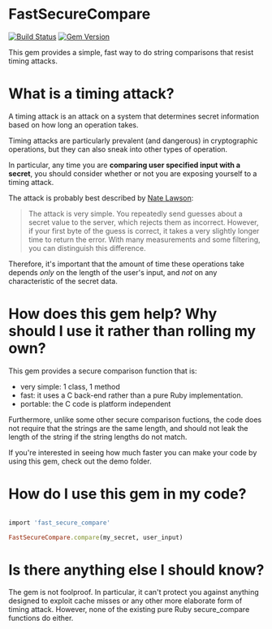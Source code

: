 # FastSecureCompare #
[![Build Status](https://travis-ci.org/daxtens/fast_secure_compare.svg?branch=master)](https://travis-ci.org/daxtens/fast_secure_compare)
[![Gem Version](https://badge.fury.io/rb/fast_secure_compare.svg)](http://badge.fury.io/rb/fast_secure_compare)

This gem provides a simple, fast way to do string comparisons that resist timing attacks.

# What is a timing attack? #
A timing attack is an attack on a system that determines secret information based on how long an operation takes.

Timing attacks are particularly prevalent (and dangerous) in cryptographic operations, but they can also sneak into other types of operation.

In particular, any time you are **comparing user specified input with a secret**, you should consider whether or not you are exposing yourself to a timing attack.

The attack is probably best described by [Nate Lawson](http://rdist.root.org/2010/07/19/exploiting-remote-timing-attacks/):

> The attack is very simple. You repeatedly send guesses about a secret value to the server, which rejects them as incorrect. However, if your first byte of the guess is correct, it takes a very slightly longer time to return the error. With many measurements and some filtering, you can distinguish this difference.

Therefore, it's important that the amount of time these operations take depends *only* on the length of the user's input, and *not* on any characteristic of the secret data.

# How does this gem help? Why should I use it rather than rolling my own? #

This gem provides a secure comparison function that is:

 - very simple: 1 class, 1 method
 - fast: it uses a C back-end rather than a pure Ruby implementation.
 - portable: the C code is platform independent

Furthermore, unlike some other secure comparison fuctions, the code does not require that the strings are the same length, and should not leak the length of the string if the string lengths do not match.

If you're interested in seeing how much faster you can make your code by using this gem, check out the demo folder.

# How do I use this gem in my code? #

```ruby

import 'fast_secure_compare'

FastSecureCompare.compare(my_secret, user_input)
```

# Is there anything else I should know? #

The gem is not foolproof. In particular, it can't protect you against anything designed to exploit cache misses or any other more elaborate form of timing attack. However, none of the existing pure Ruby secure_compare functions do either.
